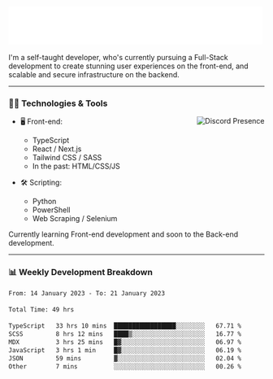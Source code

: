 <img src="assets/wave.svg" alt=":wave:" />

I'm a self-taught developer, who's currently pursuing a Full-Stack development to create stunning user experiences on the front-end, and scalable and secure infrastructure on the backend.

---

### 🧑‍💻 Technologies & Tools

<a href="https://discord.com/users/414304208649453568" target="_blank" rel="nofollow">
   <img src="https://lanyard-profile-readme.vercel.app/api/414304208649453568?idleMessage=Probably%20doing%20something%20else..." alt="Discord Presence" align="right">
</a>

- 🖥️ Front-end:

  - TypeScript
  - React / Next.js
  - Tailwind CSS / SASS
  - In the past: HTML/CSS/JS

- 🛠 Scripting:

  - Python
  - PowerShell
  - Web Scraping / Selenium

Currently learning Front-end development and soon to the Back-end development.

---

### 📊 Weekly Development Breakdown

<!-- ![ccrsxx's GitHub Stats](https://github-readme-stats.vercel.app/api?username=ccrsxx&count_private=true&theme=tokyonight) -->
<!-- ![ccrsxx's Top Langs](https://github-readme-stats.vercel.app/api/top-langs/?username=ccrsxx&hide=lua,java,html&theme=tokyonight) -->

<!--START_SECTION:waka-->

```text
From: 14 January 2023 - To: 21 January 2023

Total Time: 49 hrs

TypeScript   33 hrs 10 mins  █████████████████░░░░░░░░   67.71 %
SCSS         8 hrs 12 mins   ████▒░░░░░░░░░░░░░░░░░░░░   16.77 %
MDX          3 hrs 25 mins   █▓░░░░░░░░░░░░░░░░░░░░░░░   06.97 %
JavaScript   3 hrs 1 min     █▓░░░░░░░░░░░░░░░░░░░░░░░   06.19 %
JSON         59 mins         ▓░░░░░░░░░░░░░░░░░░░░░░░░   02.04 %
Other        7 mins          ░░░░░░░░░░░░░░░░░░░░░░░░░   00.26 %
```

<!--END_SECTION:waka-->
